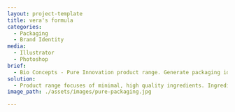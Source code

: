 ```yaml
---
layout: project-template
title: vera's formula
categories:
  - Packaging
  - Brand Identity
media:
  - Illustrator
  - Photoshop
brief:
  - Bio Concepts - Pure Innovation product range. Generate packaging ideas for an international version of the label. Keep the original Pure Innovation logo. Keep the blue colour palette. Modernise and differentiate from the original label.
solution:
  - Product range focuses of minimal, high quality ingredients. Ingredients are intended to enhance the qualities of each-other. A nod to the Australian packaging with the mosaic pattern. Keywords, Simple, pure, minimal, synergy, science.
image_path: ./assets/images/pure-packaging.jpg

---
```

